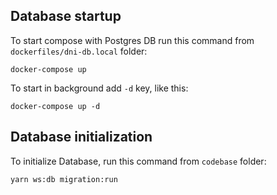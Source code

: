 ## Database startup

To start compose with Postgres DB run this command from `dockerfiles/dni-db.local` folder:
```shell
docker-compose up
```

To start in background add `-d` key, like this:
```shell
docker-compose up -d
```

## Database initialization
To initialize Database, run this command from `codebase` folder:
```shell
yarn ws:db migration:run
```
